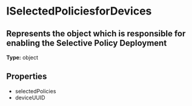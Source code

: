 # ISelectedPoliciesforDevices

## Represents the object which is responsible for enabling the Selective Policy Deployment

**Type:** object

## Properties
* selectedPolicies
* deviceUUID

